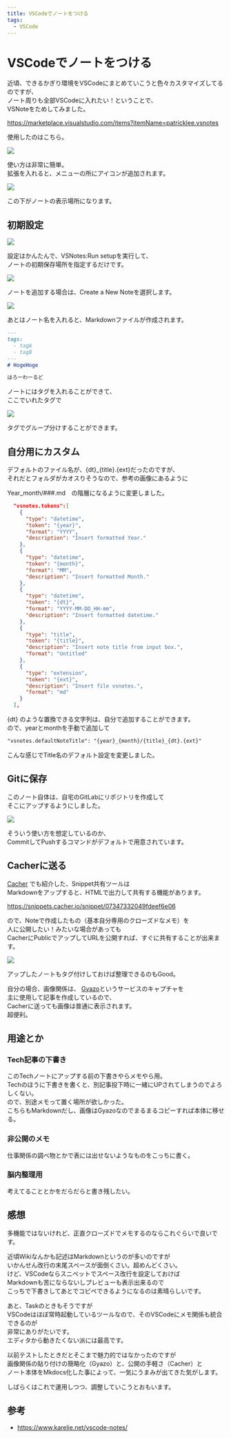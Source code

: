 ```yaml
---
title: VSCodeでノートをつける
tags:
  - VSCode
---
```


# VSCodeでノートをつける

近頃、できるかぎり環境をVSCodeにまとめていこうと色々カスタマイズしてるのですが、  
ノート周りも全部VSCodeに入れたい！ということで、  
VSNoteをためしてみました。  
  
https://marketplace.visualstudio.com/items?itemName=patricklee.vsnotes

使用したのはこちら。  
  
![](https://gyazo.com/a5cbc744119780a6db03dfeba2ea6ab1.png)

使い方は非常に簡単。  
拡張を入れると、メニューの所にアイコンが追加されます。  
  
![](https://gyazo.com/cf9785474f6000936e93ab884574225d.png)    

この下がノートの表示場所になります。  
  
## 初期設定

![](https://gyazo.com/df0514d64779e5c0b96b60cf10b59640.png)

設定はかんたんで、VSNotes:Run setupを実行して、  
ノートの初期保存場所を指定するだけです。  

![](https://gyazo.com/63d64e13a0d5ffdf52149edaf7e64c9e.png)

ノートを追加する場合は、Create a New Noteを選択します。  
  
![](https://gyazo.com/6f51915d31d29bf547cdf70ea7279e1f.png)

あとはノート名を入れると、Markdownファイルが作成されます。  
  
```markdown
---
tags:
  - tagA
  - tagB
---
# HogeHoge

はろーわーるど
```
ノートにはタグを入れることができて、  
ここでいれたタグで

![](https://gyazo.com/5ec6dc031e105cc5ad1aeaed45578295.png)

タグでグループ分けすることができます。  
  
## 自分用にカスタム

デフォルトのファイル名が、{dt}_{title}.{ext}だったのですが、  
それだとフォルダがカオスりそうなので、参考の画像にあるように  
  
Year_month/###.md　の階層になるように変更しました。  

```json
  "vsnotes.tokens":[
    {
      "type": "datetime",
      "token": "{year}",
      "format": "YYYY",
      "description": "Insert formatted Year."
    },    
    {
      "type": "datetime",
      "token": "{month}",
      "format": "MM",
      "description": "Insert formatted Month."
    },    
    {
      "type": "datetime",
      "token": "{dt}",
      "format": "YYYY-MM-DD_HH-mm",
      "description": "Insert formatted datetime."
    },
    {
      "type": "title",
      "token": "{title}",
      "description": "Insert note title from input box.",
      "format": "Untitled"
    },
    {
      "type": "extension",
      "token": "{ext}",
      "description": "Insert file vsnotes.",
      "format": "md"
    }
  ],
```

{dt} のような置換できる文字列は、自分で追加することができます。  
ので、yearとmonthを手動で追加して  
  
```markdown
"vsnotes.defaultNoteTitle": "{year}_{month}/{title}_{dt}.{ext}"
```
こんな感じでTitle名のデフォルト設定を変更しました。  

## Gitに保存

このノート自体は、自宅のGitLabにリポジトリを作成して  
そこにアップするようにしました。  

![](https://gyazo.com/20155190a495fe2b9877656cf8b89908.png)

そういう使い方を想定しているのか、  
CommitしてPushするコマンドがデフォルトで用意されています。  
  
## Cacherに送る

[Cacher](vscode_cacher.md) でも紹介した、Snippet共有ツールは  
Markdownをアップすると、HTMLで出力して共有する機能があります。  
  
https://snippets.cacher.io/snippet/07347332049fdeef6e06

ので、Noteで作成したもの（基本自分専用のクローズドなメモ）を  
人に公開したい！みたいな場合があっても  
CacherにPublicでアップしてURLを公開すれば、すぐに共有することが出来ます。  

![](https://gyazo.com/1eafc08f4a6b576dcca500d359af21be.png)

アップしたノートもタグ付けしておけば整理できるのもGood。  
  
自分の場合、画像関係は、 [Gyazo](https://gyazo.com/captures)というサービスのキャプチャを  
主に使用して記事を作成しているので、  
Cacherに送っても画像は普通に表示されます。  
超便利。  
  
## 用途とか

### Tech記事の下書き

このTechノートにアップする前の下書きやらメモやら用。  
Techのほうに下書きを書くと、別記事投下時に一緒にUPされてしまうのでよろしくない。  
ので、別途メモって置く場所が欲しかった。  
こちらもMarkdownだし、画像はGyazoなのでまるまるコピーすれば本体に移せる。  
  
### 非公開のメモ

仕事関係の調べ物とかで表には出せないようなものをこっちに書く。  

### 脳内整理用

考えてることとかをだらだらと書き残したい。  
  
## 感想

多機能ではないけれど、正直クローズドでメモするのならこれぐらいで良いです。  
  
近頃Wikiなんかも記述はMarkdownというのが多いのですが  
いかんせん改行の末尾スペースが面倒くさい。超めんどくさい。  
けど、VSCodeならスニペットでスペース改行を設定しておけば  
Markdownも苦にならないしプレビューも表示出来るので  
こっちで下書きしてあとでコピペできるようになるのは素晴らしいです。
  
あと、Taskのときもそうですが  
VSCodeはほぼ常時起動しているツールなので、そのVSCodeにメモ関係も統合できるのが  
非常にありがたいです。  
エディタから動きたくない派には最高です。  
  
以前テストしたときだとそこまで魅力的ではなかったのですが  
画像関係の貼り付けの簡略化（Gyazo）と、公開の手軽さ（Cacher）と  
ノート本体をMkdocs化した事によって、一気にうまみが出てきた気がします。  
  
しばらくはこれで運用しつつ、調整していこうとおもいます。  
  

## 参考

* https://www.karelie.net/vscode-notes/